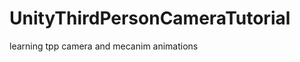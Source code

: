 UnityThirdPersonCameraTutorial
==============================

learning tpp camera and mecanim animations
